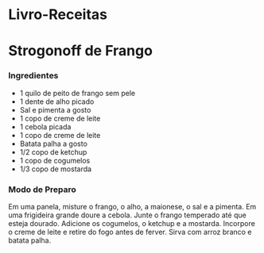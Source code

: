 # Livro-Receitas
# Strogonoff de Frango
### Ingredientes
- 1 quilo de peito de frango sem pele
- 1 dente de alho picado
- Sal e pimenta a gosto
- 1 copo de creme de leite
- 1 cebola picada
- 1 copo de creme de leite
- Batata palha a gosto
- 1/2 copo de ketchup
- 1 copo de cogumelos
- 1/3 copo de mostarda
### Modo de Preparo
Em uma panela, misture o frango, o alho, a maionese, o sal e a pimenta.
Em uma frigideira grande doure a cebola.
Junte o frango temperado até que esteja dourado.
Adicione os cogumelos, o ketchup e a mostarda.
Incorpore o creme de leite e retire do fogo antes de ferver.
Sirva com arroz branco e batata palha. 
